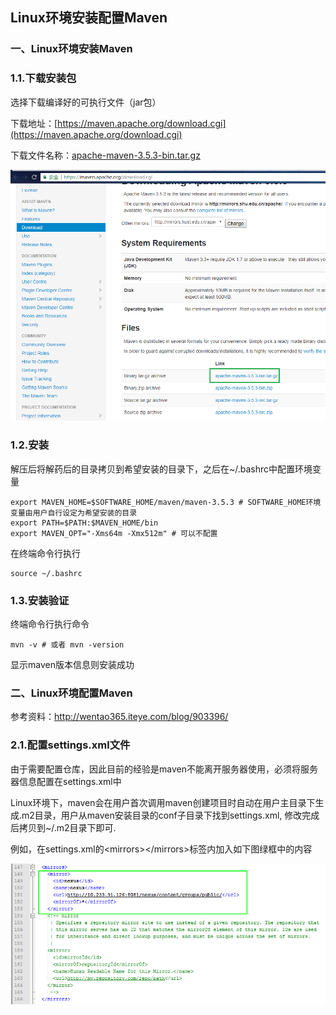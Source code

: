 ## Linux环境安装配置Maven

### 一、Linux环境安装Maven

### 1.1.下载安装包

 选择下载编译好的可执行文件（jar包）

下载地址：[https://maven.apache.org/download.cgi](https://maven.apache.org/download.cgi)

下载文件名称：[apache-maven-3.5.3-bin.tar.gz](http://mirrors.shu.edu.cn/apache/maven/maven-3/3.5.3/binaries/apache-maven-3.5.3-bin.tar.gz)

![](/assets/java001_001.png)

### 1.2.安装

解压后将解药后的目录拷贝到希望安装的目录下，之后在~/.bashrc中配置环境变量
```shell
export MAVEN_HOME=$SOFTWARE_HOME/maven/maven-3.5.3 # SOFTWARE_HOME环境变量由用户自行设定为希望安装的目录
export PATH=$PATH:$MAVEN_HOME/bin
export MAVEN_OPT="-Xms64m -Xmx512m" # 可以不配置
```
在终端命令行执行
```shell
source ~/.bashrc
```

### 1.3.安装验证
终端命令行执行命令
```shell
mvn -v # 或者 mvn -version
```
显示maven版本信息则安装成功

### 二、Linux环境配置Maven

参考资料：http://wentao365.iteye.com/blog/903396/

### 2.1.配置settings.xml文件

由于需要配置仓库，因此目前的经验是maven不能离开服务器使用，必须将服务器信息配置在settings.xml中

Linux环境下，maven会在用户首次调用maven创建项目时自动在用户主目录下生成.m2目录，用户从maven安装目录的conf子目录下找到settings.xml, 修改完成后拷贝到~/.m2目录下即可.

例如，在settings.xml的&lt;mirrors&gt;&lt;/mirrors&gt;标签内加入如下图绿框中的内容

![](/assets/java002_001.png)